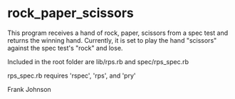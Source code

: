# rock_paper_scissors

This program receives a hand of rock, paper, scissors from a spec test and returns the winning hand.
Currently, it is set to play the hand "scissors" against the spec test's "rock" and lose.

Included in the root folder are lib/rps.rb and spec/rps_spec.rb

rps_spec.rb requires 'rspec', 'rps', and 'pry'

Frank Johnson
